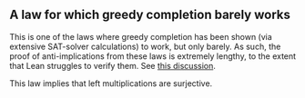 ## A law for which greedy completion barely works

This is one of the laws where greedy completion has been shown (via extensive SAT-solver calculations) to work, but only barely.  As such, the proof of anti-implications from these laws is extremely lengthy, to the extent that Lean struggles to verify them.  See [this discussion](https://leanprover.zulipchat.com/#narrow/stream/458659-Equational/topic/1076.20!.3D.3E.203/near/476933251).

This law implies that left multiplications are surjective.
